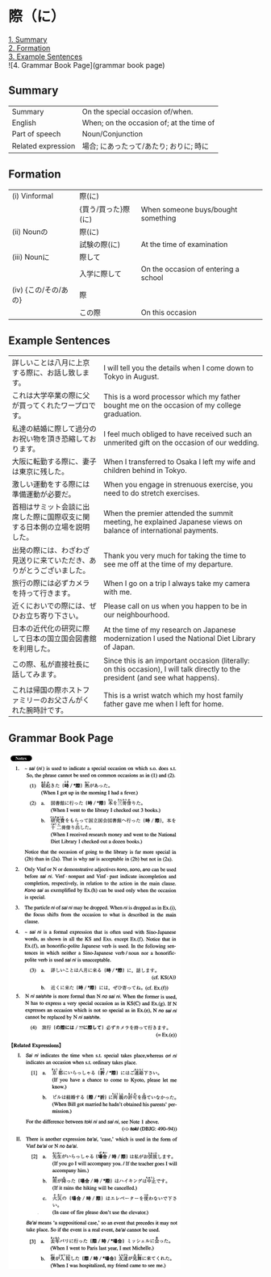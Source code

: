 # 際（に）

[1. Summary](#summary)<br>
[2. Formation](#formation)<br>
[3. Example Sentences](#example-sentences)<br>
![4. Grammar Book Page](grammar book page)<br>


## Summary

<table><tr>   <td>Summary</td>   <td>On the special occasion of/when.</td></tr><tr>   <td>English</td>   <td>When; on the occasion of; at the time of</td></tr><tr>   <td>Part of speech</td>   <td>Noun/Conjunction</td></tr><tr>   <td>Related expression</td>   <td>場合; にあったって/あたり; おりに; 時に</td></tr></table>

## Formation

<table class="table"><tbody><tr class="tr head"><td class="td"><span class="numbers">(i)</span> <span class="bold">Vinformal</span></td><td class="td"><span class="concept">際</span><span>(</span><span class="concept">に</span><span>)</span> </td><td class="td"></td></tr><tr class="tr"><td class="td"></td><td class="td"><span>{買う/買った}</span><span class="concept">際</span><span>(</span><span class="concept">に</span><span>)</span> </td><td class="td"><span>When someone buys/bought something</span></td></tr><tr class="tr head"><td class="td"><span class="numbers">(ii)</span> <span class="bold">Nounの</span></td><td class="td"><span class="concept">際</span><span>(</span><span class="concept">に</span><span>)</span> </td><td class="td"></td></tr><tr class="tr"><td class="td"></td><td class="td"><span>試験の</span><span class="concept">際</span><span>(</span><span class="concept">に</span><span>)</span> </td><td class="td"><span>At the time of examination</span></td></tr><tr class="tr head"><td class="td"><span class="numbers">(iii)</span> <span class="bold">Nounに</span></td><td class="td"><span class="concept">際</span><span>して</span></td><td class="td"></td></tr><tr class="tr"><td class="td"></td><td class="td"><span>入学に</span><span class="concept">際</span><span>して</span></td><td class="td"><span>On the occasion of entering a school</span></td></tr><tr class="tr head"><td class="td"><span class="numbers">(iv)</span> <span class="bold">{この/その/あの}</span></td><td class="td"><span class="concept">際</span></td><td class="td"></td></tr><tr class="tr"><td class="td"></td><td class="td"><span>この</span><span class="concept">際</span></td><td class="td"><span>On this occasion</span></td></tr></tbody></table>

## Example Sentences

<table><tr>   <td>詳しいことは八月に上京する際に、お話し致します。</td>   <td>I will tell you the details when I come down to Tokyo in August.</td></tr><tr>   <td>これは大学卒業の際に父が買ってくれたワープロです。</td>   <td>This is a word processor which my father bought me on the occasion of my college graduation.</td></tr><tr>   <td>私達の結婚に際して過分のお祝い物を頂き恐縮しております。</td>   <td>I feel much obliged to have received such an unmerited gift on the occasion of our wedding.</td></tr><tr>   <td>大阪に転勤する際に、妻子は東京に残した。</td>   <td>When I transferred to Osaka I left my wife and children behind in Tokyo.</td></tr><tr>   <td>激しい運動をする際には準備運動が必要だ。</td>   <td>When you engage in strenuous exercise, you need to do stretch exercises.</td></tr><tr>   <td>首相はサミット会談に出席した際に国際収支に関する日本側の立場を説明した。</td>   <td>When the premier attended the summit meeting, he explained Japanese views on balance of international payments.</td></tr><tr>   <td>出発の際には、わざわざ見送りに来ていただき、ありがとうございました。</td>   <td>Thank you very much for taking the time to see me off at the time of my departure.</td></tr><tr>   <td>旅行の際には必ずカメラを持って行きます。</td>   <td>When I go on a trip I always take my camera with me.</td></tr><tr>   <td>近くにおいでの際には、ぜひお立ち寄り下さい。</td>   <td>Please call on us when you happen to be in our neighbourhood.</td></tr><tr>   <td>日本の近代化の研究に際して日本の国立国会図書館を利用した。</td>   <td>At the time of my research on Japanese modernization I used the National Diet Library of Japan.</td></tr><tr>   <td>この際、私が直接社長に話してみます。</td>   <td>Since this is an important occasion (literally: on this occasion), I will talk directly to the president (and see what happens).</td></tr><tr>   <td>これは帰国の際ホストファミリーのお父さんがくれた腕時計です。</td>   <td>This is a wrist watch which my host family father gave me when I left for home.</td></tr></table>

## Grammar Book Page

![](../img/Intermediate際(に).png)


